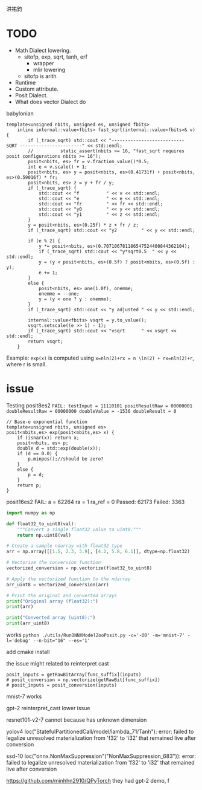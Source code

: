 洪祐鈞

# TODO

- Math Dialect lowering.
	- sitofp, exp, sqrt, tanh, erf
		- wrapper
		- mlir lowering
	- sitofp is arith
- Runtime
- Custom attribute.
- Posit Dialect.
- What does vector Dialect do

babylonian
```
template<unsigned nbits, unsigned es, unsigned fbits>
	inline internal::value<fbits> fast_sqrt(internal::value<fbits>& v) {
		if (_trace_sqrt) std::cout << "---------------------------  SQRT -----------------------" << std::endl;
		//			static_assert(nbits >= 16, "fast_sqrt requires posit configurations nbits >= 16");
		posit<nbits, es> fr = v.fraction_value()*0.5;
		int e = v.scale() + 1;
		posit<nbits, es> y = posit<nbits, es>(0.41731f) + posit<nbits, es>(0.59016f) * fr;
		posit<nbits, es> z = y + fr / y;
		if (_trace_sqrt) {
			std::cout << "f          " << v << std::endl;
			std::cout << "e          " << e << std::endl;
			std::cout << "fr         " << fr << std::endl;
			std::cout << "y0         " << y << std::endl;
			std::cout << "y1         " << z << std::endl;
		}
		y = posit<nbits, es>(0.25f) * z + fr / z;
		if (_trace_sqrt) std::cout << "y2         " << y << std::endl;

		if (e % 2) {
			y *= posit<nbits, es>(0.707106781186547524400844362104);
			if (_trace_sqrt) std::cout << "y*sqrt0.5  " << y << std::endl;
			y = (y < posit<nbits, es>(0.5f) ? posit<nbits, es>(0.5f) : y);
			e += 1;
		}
		else {
			posit<nbits, es> one(1.0f), onemme;
			onemme = --one;
			y = (y < one ? y : onemme);
		}
		if (_trace_sqrt) std::cout << "y adjusted " << y << std::endl;

		internal::value<fbits> vsqrt = y.to_value();
		vsqrt.setscale((e >> 1) - 1);
		if (_trace_sqrt) std::cout << "vsqrt      " << vsqrt << std::endl;
		return vsqrt;
	}
```

Example: `exp(x)` is computed using `x=nln⁡(2)+rx = n \ln(2) + rx=nln(2)+r`, where r is small.

# issue

Testing posit8es2
`FAIL: testInput = 11110101 positResultRaw = 00000001 doubleResultRaw = 00000000 doubleValue = -1536 doubleResult = 0`

```
// Base-e exponential function
template<unsigned nbits, unsigned es>
posit<nbits,es> exp(posit<nbits,es> x) {
	if (isnar(x)) return x;
	posit<nbits, es> p;
	double d = std::exp(double(x));
	if (d == 0.0) {
		p.minpos();//should be zero?
	}
	else {
		p = d;
	}
	return p;
}
```

posit16es2 
FAIL: a = 62264 ra = 1 ra_ref = 0
Passed: 62173 Failed: 3363

```python
import numpy as np

def float32_to_uint8(val):
    """Convert a single float32 value to uint8."""
    return np.uint8(val)

# Create a sample ndarray with float32 type
arr = np.array([[1.5, 2.3, 3.9], [4.2, 5.8, 6.1]], dtype=np.float32)

# Vectorize the conversion function
vectorized_conversion = np.vectorize(float32_to_uint8)

# Apply the vectorized function to the ndarray
arr_uint8 = vectorized_conversion(arr)

# Print the original and converted arrays
print("Original array (float32):")
print(arr)

print("Converted array (uint8):")
print(arr_uint8)
```

works
`python ./utils/RunONNXModelZooPosit.py -c='-O0' -m='mnist-7' -l='debug' --n-bit="16" --es='1'`

add cmake install

the issue might related to reinterpret cast
```
posit_inputs = getRawBitArray[func_suffix](inputs)
# posit_conversion = np.vectorize(getRawBit[func_suffix])
# posit_inputs = posit_conversion(inputs)
```

mnist-7 works

gpt-2 reinterpret_cast lower issue

resnet101-v2-7 cannot because has unknown dimension

yolov4
loc("StatefulPartitionedCall/model/lambda_71/Tanh"): error: failed to legalize unresolved materialization from 'f32' to 'i32' that remained live after conversion

ssd-10
loc("onnx.NonMaxSuppression"("NonMaxSuppression_683")): error: failed to legalize unresolved materialization from 'f32' to 'i32' that remained live after conversion

https://github.com/minhhn2910/QPyTorch
they had gpt-2 demo, f